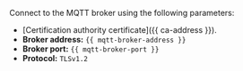 Connect to the MQTT broker using the following parameters:

- [Certification authority certificate]({{ ca-address }}).
- **Broker address:** `{{ mqtt-broker-address }}`
- **Broker port:** `{{ mqtt-broker-port }}`
- **Protocol:** `TLSv1.2`


